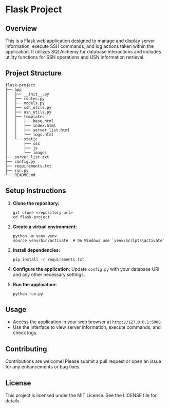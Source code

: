 # Flask Project

## Overview
This is a Flask web application designed to manage and display server information, execute SSH commands, and log actions taken within the application. It utilizes SQLAlchemy for database interactions and includes utility functions for SSH operations and USN information retrieval.

## Project Structure
```
flask-project
├── app
│   ├── __init__.py
│   ├── routes.py
│   ├── models.py
│   ├── ssh_utils.py
│   ├── usn_utils.py
│   ├── templates
│   │   ├── base.html
│   │   ├── index.html
│   │   ├── server_list.html
│   │   └── logs.html
│   └── static
│       ├── css
│       ├── js
│       └── images
├── server_list.txt
├── config.py
├── requirements.txt
├── run.py
└── README.md
```

## Setup Instructions
1. **Clone the repository:**
   ```
   git clone <repository-url>
   cd flask-project
   ```

2. **Create a virtual environment:**
   ```
   python -m venv venv
   source venv/bin/activate  # On Windows use `venv\Scripts\activate`
   ```

3. **Install dependencies:**
   ```
   pip install -r requirements.txt
   ```

4. **Configure the application:**
   Update `config.py` with your database URI and any other necessary settings.

5. **Run the application:**
   ```
   python run.py
   ```

## Usage
- Access the application in your web browser at `http://127.0.0.1:5000`.
- Use the interface to view server information, execute commands, and check logs.

## Contributing
Contributions are welcome! Please submit a pull request or open an issue for any enhancements or bug fixes.

## License
This project is licensed under the MIT License. See the LICENSE file for details.